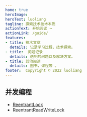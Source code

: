 ```yaml
---
home: true
heroImage: 
heroText: luoliang
tagline: 探索技术技术本质
actionText: 开始阅读 →
actionLink: /guide/
features:
- title: 技术文章
  details: 记录学习过程，技术探索。
- title:  问题记录
  details: 遇到的问题以及解决方案。
- title: 其他阅读
  details: 图书，课程等 。
footer:  Copyright © 2022 luoliang
---
```



## 并发编程

- [ReentrantLock](juc/ReentrantReadWriteLock.md)
- ReentrantReadWriteLock
